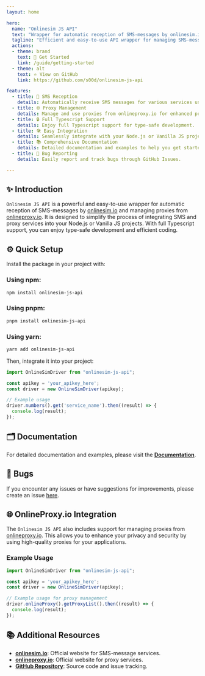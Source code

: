 ```yaml
---
layout: home

hero:
  name: "Onlinesim JS API"
  text: "Wrapper for automatic reception of SMS-messages by onlinesim.io and onlineproxy.io"
  tagline: "Efficient and easy-to-use API wrapper for managing SMS-messages and proxies with onlinesim.io and onlineproxy.io"
  actions:
  - theme: brand
    text: 🚀 Get Started
    link: /guide/getting-started
  - theme: alt
    text: ⭐ View on GitHub
    link: https://github.com/s00d/onlinesim-js-api

features:
  - title: 📱 SMS Reception
    details: Automatically receive SMS messages for various services using onlinesim.io.
  - title: 🌐 Proxy Management
    details: Manage and use proxies from onlineproxy.io for enhanced privacy and security.
  - title: 🔒 Full Typescript Support
    details: Enjoy full Typescript support for type-safe development.
  - title: 🛠️ Easy Integration
    details: Seamlessly integrate with your Node.js or Vanilla JS projects.
  - title: 📚 Comprehensive Documentation
    details: Detailed documentation and examples to help you get started quickly.
  - title: 🐞 Bug Reporting
    details: Easily report and track bugs through GitHub Issues.

---
```


## ✨ Introduction

`Onlinesim JS API` is a powerful and easy-to-use wrapper for automatic reception of SMS-messages by [onlinesim.io](https://onlinesim.io) and managing proxies from [onlineproxy.io](https://onlineproxy.io). It is designed to simplify the process of integrating SMS and proxy services into your Node.js or Vanilla JS projects. With full Typescript support, you can enjoy type-safe development and efficient coding.

## ⚙️ Quick Setup

Install the package in your project with:

### Using npm:
```bash
npm install onlinesim-js-api
```

### Using pnpm:
```bash
pnpm install onlinesim-js-api
```

### Using yarn:
```bash
yarn add onlinesim-js-api
```

Then, integrate it into your project:

```js
import OnlineSimDriver from "onlinesim-js-api";

const apikey = 'your_apikey_here';
const driver = new OnlineSimDriver(apikey);

// Example usage
driver.numbers().get('service_name').then((result) => {
  console.log(result);
});
```

## 🗂 Documentation

For detailed documentation and examples, please visit the **[Documentation](https://onlinesim.io/openapi_docs/onlinesim-api-un/info)**.

## 🐞 Bugs

If you encounter any issues or have suggestions for improvements, please create an issue [here](https://github.com/s00d/onlinesim-js-api/issues).

## 🌐 OnlineProxy.io Integration

The `Onlinesim JS API` also includes support for managing proxies from [onlineproxy.io](https://onlineproxy.io). This allows you to enhance your privacy and security by using high-quality proxies for your applications.

### Example Usage

```js
import OnlineSimDriver from "onlinesim-js-api";

const apikey = 'your_apikey_here';
const driver = new OnlineSimDriver(apikey);

// Example usage for proxy management
driver.onlineProxy().getProxyList().then((result) => {
  console.log(result);
});
```

## 📚 Additional Resources

- **[onlinesim.io](https://onlinesim.io)**: Official website for SMS-message services.
- **[onlineproxy.io](https://onlineproxy.io)**: Official website for proxy services.
- **[GitHub Repository](https://github.com/s00d/onlinesim-js-api)**: Source code and issue tracking.
